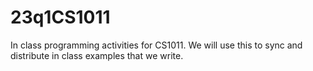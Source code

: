 # 23q1CS1011
In class programming activities for CS1011.  We will use this to sync and distribute in class examples that we write.
